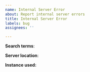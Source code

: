 ```yaml
---
name: Internal Server Error
about: Report internal server errors
title: Internal Server Error
labels: bug
assignees: ''

---
```


**Search terms**:

<!-- <YOUR EXACT SEARCH TERMS> -->

**Server location**:

<!-- <YOUR SERVER LOCATION> -->
<!-- OR -->

**Instance used:**

<!-- <INSTANCE USED> -->
